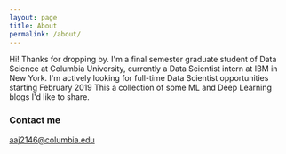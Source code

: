 ```yaml
---
layout: page
title: About
permalink: /about/
---
```


Hi! Thanks for dropping by. I'm a final semester graduate student of Data Science at Columbia University, currently a Data Scientist intern at IBM in New York. I'm actively looking for full-time Data Scientist opportunities starting February 2019 This a collection of some ML and Deep Learning blogs I'd like to share. 


### Contact me

[aaj2146@columbia.edu](mailto:aaj2146@columbia.edu)
